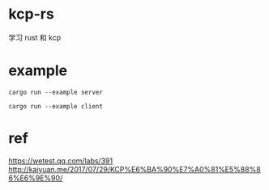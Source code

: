 # kcp-rs
学习 rust 和 kcp

# example
```
cargo run --example server
```

```
cargo run --example client
```

# ref
https://wetest.qq.com/labs/391
http://kaiyuan.me/2017/07/29/KCP%E6%BA%90%E7%A0%81%E5%88%86%E6%9E%90/
